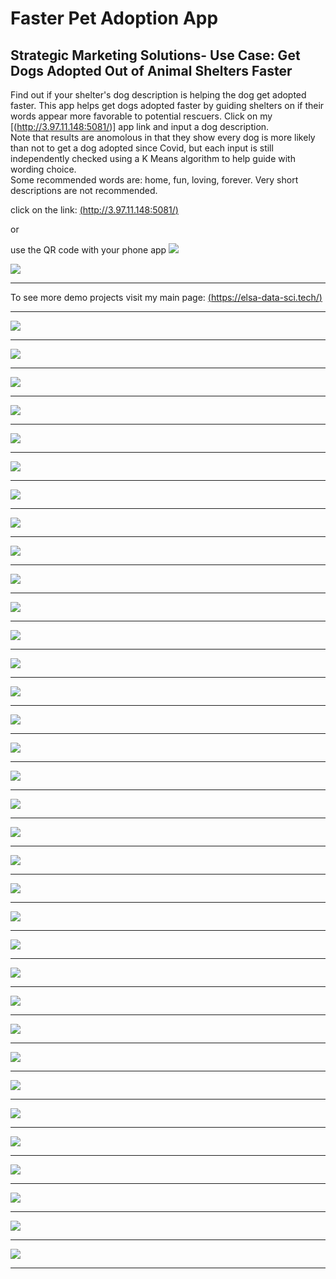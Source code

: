 # Faster Pet Adoption App
## Strategic Marketing Solutions- Use Case: Get Dogs Adopted Out of Animal Shelters Faster

Find out if your shelter's dog description is helping the dog get adopted faster.
This app helps get dogs adopted faster by guiding shelters on if their words appear more favorable to potential rescuers.
Click on my [(http://3.97.11.148:5081/)] app link and input a dog description.  
Note that results are anomolous in that they show every dog is more likely than not to get a dog adopted since Covid, but each input is still independently checked using a K Means algorithm to help guide with wording choice.  
Some recommended words are: home, fun, loving, forever.
Very short descriptions are not recommended.

click on the link:
[(http://3.97.11.148:5081/)](http://3.97.11.148:5081/)

or

use the QR code with your phone app
<img src="https://github.com/elsaVelazquez/faster-pet-adoption-app/blob/master/app/static/img/qr-code.png" >


<img src="https://github.com/elsaVelazquez/faster-pet-adoption-app/blob/master/app/static/img/nichi-logo-ears.png" >

---  
To see more demo projects visit my main page:
[(https://elsa-data-sci.tech/)](https://elsa-data-sci.tech/)

---  


<img src="https://github.com/elsaVelazquez/faster-pet-adoption-app/blob/master/app/static/img/full_presentation/full_DSI_presentation-02.jpg" >

---  


<img src="https://github.com/elsaVelazquez/faster-pet-adoption-app/blob/master/app/static/img/full_presentation/full_DSI_presentation-03.jpg" >

---  

<img src="https://github.com/elsaVelazquez/faster-pet-adoption-app/blob/master/app/static/img/full_presentation/full_DSI_presentation-04.jpg" >

---  

<img src="https://github.com/elsaVelazquez/faster-pet-adoption-app/blob/master/app/static/img/full_presentation/full_DSI_presentation-05.jpg" >

---  

<img src="https://github.com/elsaVelazquez/faster-pet-adoption-app/blob/master/app/static/img/full_presentation/full_DSI_presentation-06.jpg" >

---  

<img src="https://github.com/elsaVelazquez/faster-pet-adoption-app/blob/master/app/static/img/full_presentation/full_DSI_presentation-07.jpg" >

---  

<img src="https://github.com/elsaVelazquez/faster-pet-adoption-app/blob/master/app/static/img/full_presentation/full_DSI_presentation-08.jpg" >

---  

<img src="https://github.com/elsaVelazquez/faster-pet-adoption-app/blob/master/app/static/img/full_presentation/full_DSI_presentation-09.jpg" >

---  

<img src="https://github.com/elsaVelazquez/faster-pet-adoption-app/blob/master/app/static/img/full_presentation/full_DSI_presentation-10.jpg" >

---  

<img src="https://github.com/elsaVelazquez/faster-pet-adoption-app/blob/master/app/static/img/full_presentation/full_DSI_presentation-11.jpg" >

---  

<img src="https://github.com/elsaVelazquez/faster-pet-adoption-app/blob/master/app/static/img/full_presentation/full_DSI_presentation-12.jpg" >

---  

<img src="https://github.com/elsaVelazquez/faster-pet-adoption-app/blob/master/app/static/img/full_presentation/full_DSI_presentation-13.jpg" >

---  

<img src="https://github.com/elsaVelazquez/faster-pet-adoption-app/blob/master/app/static/img/full_presentation/full_DSI_presentation-14.jpg" >

---  

<img src="https://github.com/elsaVelazquez/faster-pet-adoption-app/blob/master/app/static/img/full_presentation/full_DSI_presentation-15.jpg" >

---  

<img src="https://github.com/elsaVelazquez/faster-pet-adoption-app/blob/master/app/static/img/full_presentation/full_DSI_presentation-16.jpg" >

---  

<img src="https://github.com/elsaVelazquez/faster-pet-adoption-app/blob/master/app/static/img/full_presentation/full_DSI_presentation-17.jpg" >

---  

<img src="https://github.com/elsaVelazquez/faster-pet-adoption-app/blob/master/app/static/img/full_presentation/full_DSI_presentation-18.jpg" >

---  

<img src="https://github.com/elsaVelazquez/faster-pet-adoption-app/blob/master/app/static/img/full_presentation/full_DSI_presentation-19.jpg" >

---  

<img src="https://github.com/elsaVelazquez/faster-pet-adoption-app/blob/master/app/static/img/full_presentation/full_DSI_presentation-20.jpg" >

---  

<img src="https://github.com/elsaVelazquez/faster-pet-adoption-app/blob/master/app/static/img/full_presentation/full_DSI_presentation-21.jpg" >

---  

<img src="https://github.com/elsaVelazquez/faster-pet-adoption-app/blob/master/app/static/img/full_presentation/full_DSI_presentation-22.jpg" >

---  

<img src="https://github.com/elsaVelazquez/faster-pet-adoption-app/blob/master/app/static/img/full_presentation/full_DSI_presentation-23.jpg" >

---  

<img src="https://github.com/elsaVelazquez/faster-pet-adoption-app/blob/master/app/static/img/full_presentation/full_DSI_presentation-24.jpg" >

---  

<img src="https://github.com/elsaVelazquez/faster-pet-adoption-app/blob/master/app/static/img/full_presentation/full_DSI_presentation-25.jpg" >

---  

<img src="https://github.com/elsaVelazquez/faster-pet-adoption-app/blob/master/app/static/img/full_presentation/full_DSI_presentation-26.jpg" >

---  

<img src="https://github.com/elsaVelazquez/faster-pet-adoption-app/blob/master/app/static/img/full_presentation/full_DSI_presentation-27.jpg" >

---  

<img src="https://github.com/elsaVelazquez/faster-pet-adoption-app/blob/master/app/static/img/full_presentation/full_DSI_presentation-28.jpg" >

---  

<img src="https://github.com/elsaVelazquez/faster-pet-adoption-app/blob/master/app/static/img/full_presentation/full_DSI_presentation-29.jpg" >

---  

<img src="https://github.com/elsaVelazquez/faster-pet-adoption-app/blob/master/app/static/img/full_presentation/full_DSI_presentation-30.jpg" >

---  

<img src="https://github.com/elsaVelazquez/faster-pet-adoption-app/blob/master/app/static/img/full_presentation/full_DSI_presentation-31.jpg" >

---  

<img src="https://github.com/elsaVelazquez/faster-pet-adoption-app/blob/master/app/static/img/full_presentation/full_DSI_presentation-32.jpg" >

---  

<img src="https://github.com/elsaVelazquez/faster-pet-adoption-app/blob/master/app/static/img/full_presentation/full_DSI_presentation-33.jpg" >

---  

<img src="https://github.com/elsaVelazquez/faster-pet-adoption-app/blob/master/app/static/img/full_presentation/full_DSI_presentation-34.jpg" >

---  

<img src="https://github.com/elsaVelazquez/faster-pet-adoption-app/blob/master/app/static/img/full_presentation/full_DSI_presentation-35.jpg" >

---  


